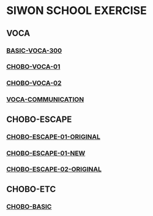 SIWON SCHOOL EXERCISE
=====================
## VOCA
### [BASIC-VOCA-300](BASIC-VOCA-300/)
### [CHOBO-VOCA-01](CHOBO-VOCA-01/)
### [CHOBO-VOCA-02](CHOBO-VOCA-02/)
### [VOCA-COMMUNICATION](VOCA-COMMUNICATION/)
## CHOBO-ESCAPE
### [CHOBO-ESCAPE-01-ORIGINAL](CHOBO-ESCAPE-01-ORIGINAL/)
### [CHOBO-ESCAPE-01-NEW](CHOBO-ESCAPE-01-NEW/)
### [CHOBO-ESCAPE-02-ORIGINAL](CHOBO-ESCAPE-02-ORIGINAL/)
## CHOBO-ETC
### [CHOBO-BASIC](CHOBO-BASIC/)
